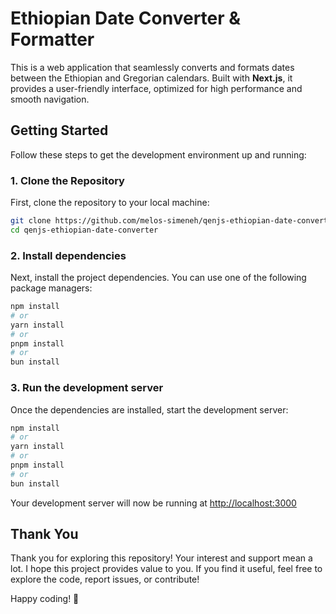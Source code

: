 # Ethiopian Date Converter & Formatter

This is a web application that seamlessly converts and formats dates between the Ethiopian and Gregorian calendars. Built with **Next.js**, it provides a user-friendly interface, optimized for high performance and smooth navigation.

## Getting Started

Follow these steps to get the development environment up and running:

### 1. Clone the Repository

  First, clone the repository to your local machine:

  ```bash
  git clone https://github.com/melos-simeneh/qenjs-ethiopian-date-converter
  cd qenjs-ethiopian-date-converter
  ```

### 2. Install dependencies

Next, install the project dependencies. You can use one of the following package managers:

   ```bash
   npm install
   # or
   yarn install
   # or
   pnpm install
   # or
   bun install
   ```

### 3. Run the development server

Once the dependencies are installed, start the development server:

   ```bash
   npm install
   # or
   yarn install
   # or
   pnpm install
   # or
   bun install
   ```

Your development server will now be running at [http://localhost:3000](http://localhost:3000)

## Thank You

Thank you for exploring this repository! Your interest and support mean a lot. I hope this project provides value to you. If you find it useful, feel free to explore the code, report issues, or contribute!

Happy coding! 🚀
